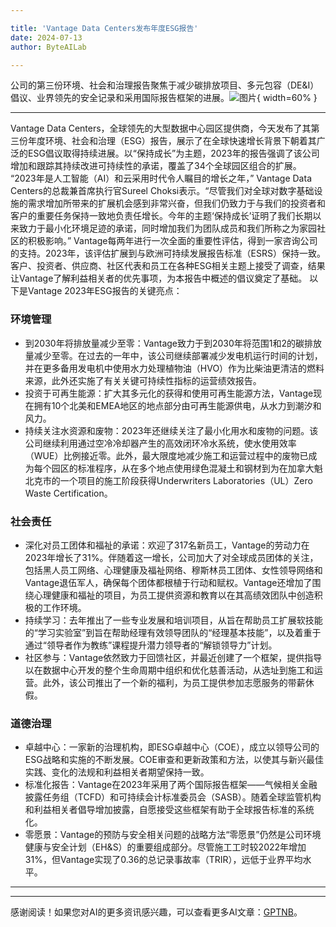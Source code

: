 ```yaml
---

title: 'Vantage Data Centers发布年度ESG报告'
date: 2024-07-13
author: ByteAILab

---
```


公司的第三份环境、社会和治理报告聚焦于减少碳排放项目、多元包容（DE&I）倡议、业界领先的安全记录和采用国际报告框架的进展。![图片](https://ai-techpark.com/wp-content/uploads/2024/07/Vantage-Data-960x540.jpg){ width=60% }

---
Vantage Data Centers，全球领先的大型数据中心园区提供商，今天发布了其第三份年度环境、社会和治理（ESG）报告，展示了在全球快速增长背景下朝着其广泛的ESG倡议取得持续进展。以“保持成长”为主题，2023年的报告强调了该公司增加和跟踪其持续改进可持续性的承诺，覆盖了34个全球园区组合的扩展。
“2023年是人工智能（AI）和云采用时代令人瞩目的增长之年，” Vantage Data Centers的总裁兼首席执行官Sureel Choksi表示。“尽管我们对全球对数字基础设施的需求增加所带来的扩展机会感到非常兴奋，但我们仍致力于与我们的投资者和客户的重要任务保持一致地负责任增长。今年的主题‘保持成长’证明了我们长期以来致力于最小化环境足迹的承诺，同时增加我们为团队成员和我们所称之为家园社区的积极影响。”
Vantage每两年进行一次全面的重要性评估，得到一家咨询公司的支持。2023年，该评估扩展到与欧洲可持续发展报告标准（ESRS）保持一致。客户、投资者、供应商、社区代表和员工在各种ESG相关主题上接受了调查，结果让Vantage了解利益相关者的优先事项，为本报告中概述的倡议奠定了基础。
以下是Vantage 2023年ESG报告的关键亮点：

### 环境管理
- 到2030年将排放量减少至零：Vantage致力于到2030年将范围1和2的碳排放量减少至零。在过去的一年中，该公司继续部署减少发电机运行时间的计划，并在更多备用发电机中使用水力处理植物油（HVO）作为比柴油更清洁的燃料来源，此外还实施了有关关键可持续性指标的运营绩效报告。
- 投资于可再生能源：扩大其多元化的获得和使用可再生能源方法，Vantage现在拥有10个北美和EMEA地区的地点部分由可再生能源供电，从水力到潮汐和风力。
- 持续关注水资源和废物：2023年还继续关注了最小化用水和废物的问题。该公司继续利用通过空冷冷却器产生的高效闭环冷水系统，使水使用效率（WUE）比例接近零。此外，最大限度地减少施工和运营过程中的废物已成为每个园区的标准程序，从在多个地点使用绿色混凝土和钢材到为在加拿大魁北克市的一个项目的施工阶段获得Underwriters Laboratories（UL）Zero Waste Certification。

### 社会责任
- 深化对员工团体和福祉的承诺：欢迎了317名新员工，Vantage的劳动力在2023年增长了31%。伴随着这一增长，公司加大了对全球成员团体的关注，包括黑人员工网络、心理健康及福祉网络、穆斯林员工团体、女性领导网络和Vantage退伍军人，确保每个团体都根植于行动和赋权。Vantage还增加了围绕心理健康和福祉的项目，为员工提供资源和教育以在其高绩效团队中创造积极的工作环境。
- 持续学习：去年推出了一些专业发展和培训项目，从旨在帮助员工扩展软技能的“学习实验室”到旨在帮助经理有效领导团队的“经理基本技能”，以及着重于通过“领导者作为教练”课程提升潜力领导者的“解锁领导力”计划。
- 社区参与：Vantage依然致力于回馈社区，并最近创建了一个框架，提供指导以在数据中心开发的整个生命周期中组织和优化慈善活动，从选址到施工和运营。此外，该公司推出了一个新的福利，为员工提供参加志愿服务的带薪休假。

### 道德治理
- 卓越中心：一家新的治理机构，即ESG卓越中心（COE），成立以领导公司的ESG战略和实施的不断发展。COE审查和更新政策和方法，以使其与新兴最佳实践、变化的法规和利益相关者期望保持一致。
- 标准化报告：Vantage在2023年采用了两个国际报告框架——气候相关金融披露任务组（TCFD）和可持续会计标准委员会（SASB）。随着全球监管机构和利益相关者倡导增加披露，自愿接受这些框架有助于全球报告标准的系统化。
- 零愿景：Vantage的预防与安全相关问题的战略方法“零愿景”仍然是公司环境健康与安全计划（EH&S）的重要组成部分。尽管施工工时较2022年增加31%，但Vantage实现了0.36的总记录事故率（TRIR），远低于业界平均水平。

---
---
感谢阅读！如果您对AI的更多资讯感兴趣，可以查看更多AI文章：[GPTNB](https://gptnb.com)。